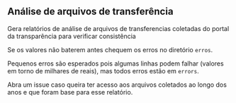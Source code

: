 Análise de arquivos de transferência
--

Gera relatórios de análise de arquivos de transferencias coletadas do portal da transparência para verificar consistência


Se os valores não baterem antes chequem os erros no diretório `erros`.

Pequenos erros são esperados pois algumas linhas podem falhar (valores em torno de milhares de reais), mas todos erros estão em `errors`.

Abra um issue caso queira ter acesso aos arquivos coletados ao longo dos anos e que foram base para esse relatório.
